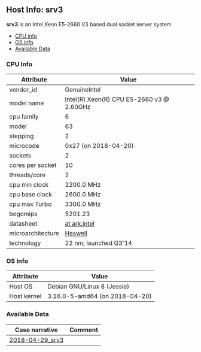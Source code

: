 ## Host Info: srv3

**srv3** is an Intel Xeon E5-2660 V3 based dual socket server system

- [CPU info](#user-content-cpu)
- [OS info](#user-content-os)
- [Available Data](#user-content-data)

### <a id="cpu">CPU Info</a>

| Attribute | Value |
| --------- | ----- |
| vendor_id    | GenuineIntel |
| model name   | Intel(R) Xeon(R) CPU E5-2660 v3 @ 2.60GHz |
| cpu family   | 6 |
| model        | 63 |
| stepping     | 2 |
| microcode    | 0x27 (on 2018-04-20) |
| sockets      | 2 |
| cores per socket | 10 |
| threads/core | 2 |
| cpu min clock   | 1200.0 MHz |
| cpu base clock  | 2600.0 MHz |
| cpu max Turbo   | 3300.0 MHz |
| bogomips     | 5201.23 |
| datasheet    | [at ark.intel](https://ark.intel.com/content/www/us/en/ark/products/81706/intel-xeon-processor-e5-2660-v3-25m-cache-2-60-ghz.html) |
| microarchitecture | [Haswell](https://en.wikipedia.org/wiki/Haswell_(microarchitecture)) |
| technology   | 22 nm; launched Q3'14 |

### <a id="os">OS Info</a>

| Attribute | Value |
| --------- | ----- |
| Host OS      | Debian GNU/Linux 8 (Jessie) |
| Host kernel  | 3.16.0-5-amd64 (on 2018-04-20) |

### <a id="data">Available Data</a>

| Case narrative | Comment |
| -------------- | ------- |
| [2018-04-29_srv3](2018-04-29_srv3.md) |  |
